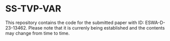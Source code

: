 # SS-TVP-VAR

This repository contains the code for the submitted paper with ID: ESWA-D-23-13462. Please note that it is currenly being established and the contents may change from time to time.
